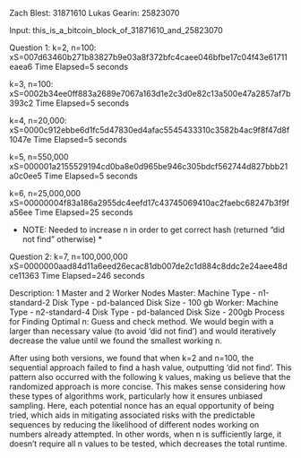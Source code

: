 Zach Blest: 31871610
Lukas Gearin: 25823070

Input: this_is_a_bitcoin_block_of_31871610_and_25823070

Question 1: 
k=2, n=100: xS=007d63460b271b83827b9e03a8f372bfc4caee046bfbe17c04f43e61711eaea6
Time Elapsed=5 seconds

k=3, n=100:
xS=0002b34ee0ff883a2689e7067a163d1e2c3d0e82c13a500e47a2857af7b393c2
Time Elapsed=5 seconds

k=4, n=20,000:
xS=0000c912ebbe6d1fc5d47830ed4afac5545433310c3582b4ac9f8f47d8f1047e
Time Elapsed=5 seconds

k=5, n=550,000
xS=000001a2155529194cd0ba8e0d965be946c305bdcf562744d827bbb21a0c0ee5
Time Elapsed=5 seconds

k=6, n=25,000,000
xS=00000004f83a186a2955dc4eefd17c43745069410ac2faebc68247b3f9fa56ee
Time Elapsed=25 seconds
* NOTE: Needed to increase n in order to get correct hash (returned “did not find” otherwise) *

Question 2:
k=7, n=100,000,000
xS=0000000aad84d11a6eed26ecac81db007de2c1d884c8ddc2e24aee48dce11363
Time Elapsed=246 seconds

Description:
1 Master and 2 Worker Nodes
Master: 
Machine Type - n1-standard-2 
Disk Type - pd-balanced
Disk Size - 100 gb
Worker: 
Machine Type - n2-standard-4
Disk Type - pd-balanced
Disk Size - 200gb
Process for Finding Optimal n:
Guess and check method. We would begin with a larger than necessary value (to avoid ‘did not find’) and would iteratively decrease the value until we found the smallest working n. 

After using both versions, we found that when k=2 and n=100, the sequential approach failed to find a hash value, outputting ‘did not find’. This pattern also occurred with the following k values, making us believe that the randomized approach is more concise. This makes sense considering how these types of algorithms work, particularly how it ensures unbiased sampling. Here, each potential nonce has an equal opportunity of being tried, which aids in mitigating associated risks with the predictable sequences by reducing the likelihood of different nodes working on numbers already attempted. In other words, when n is sufficiently large, it doesn’t require all n values to be tested, which decreases the total runtime.